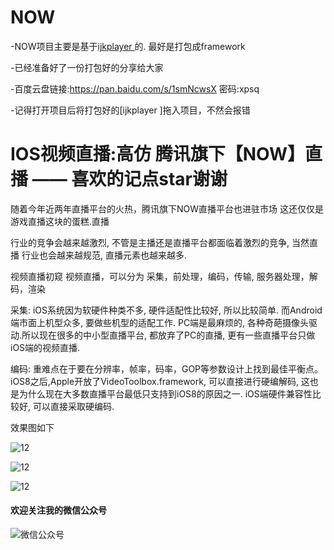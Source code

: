 # NOW
-NOW项目主要是基于[ijkplayer ](https://github.com/Bilibili/ijkplayer)的. 最好是打包成framework

-已经准备好了一份打包好的分享给大家

-百度云盘链接:https://pan.baidu.com/s/1smNcwsX  密码:xpsq

-记得打开项目后将打包好的[ijkplayer ]拖入项目，不然会报错


# IOS视频直播:高仿 腾讯旗下【NOW】直播 —— 喜欢的记点star谢谢

随着今年近两年直播平台的火热，腾讯旗下NOW直播平台也进驻市场
这还仅仅是游戏直播这块的蛋糕.直播

行业的竞争会越来越激烈, 不管是主播还是直播平台都面临着激烈的竞争, 当然直播
行业也会越来越规范, 直播元素也越来越多.

视频直播初窥
视频直播，可以分为 采集，前处理，编码，传输, 服务器处理，解码，渲染

采集: 
iOS系统因为软硬件种类不多, 硬件适配性比较好, 所以比较简单. 而Android端市面上机型众多, 要做些机型的适配工作.
PC端是最麻烦的, 各种奇葩摄像头驱动.所以现在很多的中小型直播平台, 都放弃了PC的直播, 更有一些直播平台只做iOS端的视频直播.

编码: 
重难点在于要在分辨率，帧率，码率，GOP等参数设计上找到最佳平衡点。
iOS8之后,Apple开放了VideoToolbox.framework, 可以直接进行硬编解码, 
这也是为什么现在大多数直播平台最低只支持到iOS8的原因之一. 
iOS端硬件兼容性比较好, 可以直接采取硬编码.


效果图如下

![12](https://github.com/ChinaArJun/Tencent-NOW/blob/master/NowGif.gif)


![12](https://github.com/ChinaArJun/Tencent-NOW/blob/master/image1.png)


![12](https://github.com/ChinaArJun/Tencent-NOW/blob/master/image2.png)

#### 欢迎关注我的微信公众号
![微信公众号](http://qiniu.zhequtao.com/qrcode.jpg)

